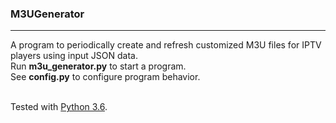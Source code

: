 ### M3UGenerator
***
A program to periodically create and refresh customized M3U files for IPTV players using input JSON data.<br />
Run **m3u_generator.py** to start a program.<br />
See **config.py** to configure program behavior.<br /><br />

Tested with [Python 3.6](https://www.python.org/downloads/release/python-362/).
